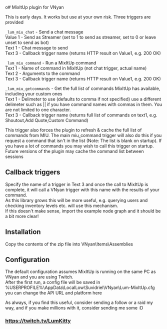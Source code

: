 o# MixItUp plugin for VNyan

This is early days. It works but use at your own risk. Three triggers are provided

```_lum_miu_chat``` - Send a chat message  
Value 1 - Send as Streamer (set to 1 to send as streamer, set to 0 or leave unset to send as bot)  
Text 1 - Chat message to send  
Text 3 - Callback trigger name (returns HTTP result on Value1, e.g. 200 OK)  

```_lum_miu_command``` - Run a MixItUp command  
Text 1 - Name of command in MixItUp (not chat trigger, actual name)  
Text 2 - Arguments to the command  
Text 3 - Callback trigger name (returns HTTP result on Value1, e.g. 200 OK)  

```_lum_miu_getcommands``` - Get the full list of commands MixItUp has available, including your custom ones  
Text 1 - Delimeter to use (defaults to comma if not specified) use a different delimeter such as || if you have command names with commas in them. You are not limited to one character.  
Text 3 - Callback trigger name (returns full list of commands on text1, e.g. Shoutout,Add Quote,Custom Command)  
  
This trigger also forces the plugin to refresh & cache the full list of commands from MIU. The main miu_command trigger will also do this if you request a command that isn't in the list (Note: The list is blank on startup). If you have a lot of commands you may wish to call this trigger on startup.  
Future versions of the plugin may cache the command list between sessions

## Callback triggers
Specify the name of a trigger in Text 3 and once the call to MixItUp is complete, it will call a VNyan trigger with this name with the results of your command.  
As this library grows this will be more useful, e.g. querying users and checking inventory levels etc. will use this mechanism.  
If this doesn't make sense, import the example node graph and it should be a bit more clear!

## Installation
Copy the contents of the zip file into VNyan\Items\Assemblies

## Configuration
The default configuration assumes MixItUp is running on the same PC as VNyan and you are using Twitch.  
After the first run, a config file will be saved in %USERPROFILE%\AppData\LocalLow\Suvidriel\VNyan\Lum-MixItUp.cfg you can change the API URL and platform here

As always, if you find this useful, consider sending a follow or a raid my way, and if you make millions with it, consider sending me some :D

### https://twitch.tv/LumKitty 
